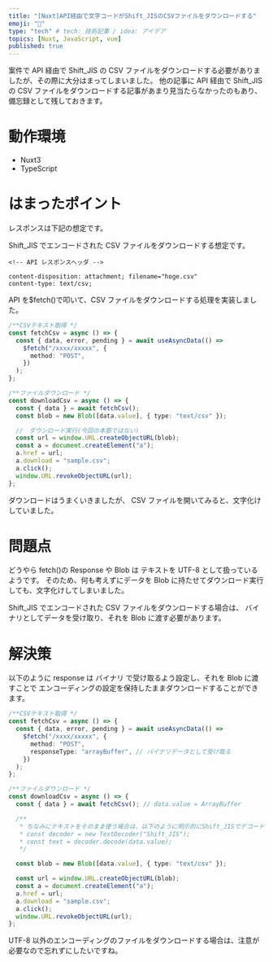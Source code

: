 ```yaml
---
title: "[Nuxt]API経由で文字コードがShift_JISのCSVファイルをダウンロードする"
emoji: "🕌"
type: "tech" # tech: 技術記事 / idea: アイデア
topics: [Nuxt, JavaScript, vue]
published: true
---
```


案件で API 経由で Shift_JIS の CSV ファイルをダウンロードする必要がありましたが、その際に大分はまってしまいました。
他の記事に API 経由で Shift_JIS の CSV ファイルをダウンロードする記事があまり見当たらなかったのもあり、備忘録として残しておきます。

# 動作環境

- Nuxt3
- TypeScript

# はまったポイント

レスポンスは下記の想定です。

Shift_JIS でエンコードされた CSV ファイルをダウンロードする想定です。

```
<!-- API レスポンスヘッダ -->

content-disposition: attachment; filename="hoge.csv"
content-type: text/csv;
```

API を$fetch()で叩いて、CSV ファイルをダウンロードする処理を実装しました。

```ts : composables/csv.ts
/**CSVテキスト取得 */
const fetchCsv = async () => {
  const { data, error, pending } = await useAsyncData(() =>
    $fetch("/xxxx/xxxxx", {
      method: "POST",
    })
  );
};

/**ファイルダウンロード */
const downloadCsv = async () => {
  const { data } = await fetchCsv();
  const blob = new Blob([data.value], { type: "text/csv" });

  //　ダウンロード実行(今回の本筋ではない)
  const url = window.URL.createObjectURL(blob);
  const a = document.createElement("a");
  a.href = url;
  a.download = "sample.csv";
  a.click();
  window.URL.revokeObjectURL(url);
};
```

ダウンロードはうまくいきましたが、 CSV ファイルを開いてみると、文字化けしていました。

# 問題点

どうやら fetch()の Response や Blob は テキストを UTF-8 として扱っているようです。
そのため、何も考えずにデータを Blob に持たせてダウンロード実行しても、文字化けしてしまいました。

Shift_JIS でエンコードされた CSV ファイルをダウンロードする場合は、
バイナリとしてデータを受け取り、それを Blob に渡す必要があります。

# 解決策

以下のように response は バイナリ で受け取るよう設定し、それを Blob に渡すことで
エンコーディングの設定を保持したままダウンロードすることができます。

```ts
/**CSVテキスト取得 */
const fetchCsv = async () => {
  const { data, error, pending } = await useAsyncData(() =>
    $fetch("/xxxx/xxxxx", {
      method: "POST",
      responseType: "arrayBuffer", // バイナリデータとして受け取る
    })
  );
};

/**ファイルダウンロード */
const downloadCsv = async () => {
  const { data } = await fetchCsv(); // data.value = ArrayBuffer

  /**
   * ちなみにテキストをそのまま使う場合は、以下のように明示的にShift_JISでデコードする
   * const decoder = new TextDecoder("Shift_JIS");
   * const text = decoder.decode(data.value);
   */

  const blob = new Blob([data.value], { type: "text/csv" });

  const url = window.URL.createObjectURL(blob);
  const a = document.createElement("a");
  a.href = url;
  a.download = "sample.csv";
  a.click();
  window.URL.revokeObjectURL(url);
};
```

UTF-8 以外のエンコーディングのファイルをダウンロードする場合は、注意が必要なので忘れずにしたいですね。
